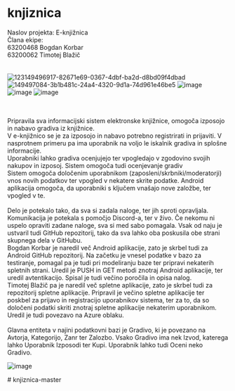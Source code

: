 # knjiznica

Naslov projekta: E-knjižnica\
Člana ekipe:\
63200468 Bogdan Korbar\
63200062 Timotej Blažič\
\
\
![123149496917-82671e69-0367-4dbf-ba2d-d8bd09f4dbad](https://user-images.githubusercontent.com/94176774/149498418-866da415-7e10-4d79-979c-9f3f42c79e2c.png)
![149497084-3b1b481c-24a4-4320-9d1a-74d961e46be5](https://user-images.githubusercontent.com/94176774/149497888-66b4d70c-3b11-4221-af20-bc13af9ffb85.png)
![image](https://user-images.githubusercontent.com/94176774/149506375-3d0cc7e9-7607-462b-959a-9c6d7e31191d.png)
![image](https://user-images.githubusercontent.com/94176774/149506490-09895e70-52a8-441c-9024-a39b0893849e.png)
![image](https://user-images.githubusercontent.com/94176774/149507282-899cd321-a405-43f0-ade8-9b2805a339fc.png)

\
\
Pripravila sva informacijski sistem elektronske knjižnice, omogoča izposojo in nabavo gradiva iz knjižnice. \
V e-knjižnico se je za izposojo in nabavo potrebno registrirati in prijaviti. V nasprotnem primeru pa ima uporabnik na voljo le iskalnik gradiva in splošne informacije.\
Uporabniki lahko gradiva ocenjujejo ter vpogledajo v zgodovino svojih nakupov in izposoj. Sistem omogoča tudi ocenjevanje gradiv \
Sistem omogoča določenim uporabnikom (zaposleni/skrbniki/moderatorji) vnos novih podatkov ter vpogled v nekatere skrite podatke.
Android aplikacija omogoča, da uporabniki s ključem vnašajo nove založbe, ter vpogled v te. 
\
\
Delo je potekalo tako, da sva si zadala naloge, ter jih sproti opravljala. Komunikacija je potekala s pomočjo Discord-a, ter v živo. Če nekomu ni uspelo opraviti zadane naloge,
sva si med sabo pomagala. Vsak od naju je ustvaril tudi GitHub repozitorij, tako da sva lahko oba poskusila obe strani skupnega dela v GitHubu.
\
Bogdan Korbar je naredil več Android aplikacije, zato je skrbel tudi za Android GitHub repozitorij. Na začetku je vnesel podatke v bazo za testiranje, pomagal pa je tudi pri modeliranju baze ter pripravi nekaterih spletnih strani. Uredil je PUSH in GET metodi znotraj Android aplikacije, ter uredil avtentikacijo. Spisal je tudi večino poročila in opisa nalog.
\
Timotej Blažič pa je naredil več spletne aplikacije, zato je skrbel tudi za repozitorij spletne aplikacije. Pripravil je večino spletne aplikacije ter poskbel za prijavo in registracijo uporabnikov sistema, ter za to, da so določeni podatki skriti znotraj spletne aplikacije nekaterim uporabnikom. Uredil je tudi povezavo na Azure oblaku.
\
\
Glavna entiteta v najini podatkovni bazi je Gradivo, ki je povezano na Avtorja, Kategorijo, Zanr ter Zalozbo. Vsako Gradivo ima nek Izvod, katerega lahko Uporabnik Izposodi ter Kupi. Uporabnik lahko tudi Oceni neko Gradivo.

![image](https://user-images.githubusercontent.com/94176774/149503450-483c0121-8d4d-4c5a-964a-18d4e2c242bc.png)












#   k n j i z n i c a - m a s t e r  
 